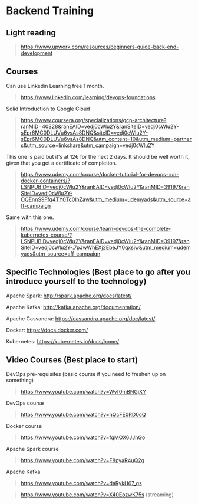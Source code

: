# Backend Training

## Light reading

> https://www.upwork.com/resources/beginners-guide-back-end-development

## Courses

Can use Linkedin Learning free 1 month.

> https://www.linkedin.com/learning/devops-foundations

Solid Introduction to Google Cloud

> https://www.coursera.org/specializations/gcp-architecture?ranMID=40328&ranEAID=vedj0cWlu2Y&ranSiteID=vedj0cWlu2Y-sEpr6MC0DLUVu6vsAs8DNQ&siteID=vedj0cWlu2Y-sEpr6MC0DLUVu6vsAs8DNQ&utm_content=10&utm_medium=partners&utm_source=linkshare&utm_campaign=vedj0cWlu2Y

This one is paid but it's at 12€ for the next 2 days. It should be well worth it, given that you get a certificate of completion. 

> https://www.udemy.com/course/docker-tutorial-for-devops-run-docker-containers/?LSNPUBID=vedj0cWlu2Y&ranEAID=vedj0cWlu2Y&ranMID=39197&ranSiteID=vedj0cWlu2Y-OQEnnS9Ffq4TY0Tc0lhZaw&utm_medium=udemyads&utm_source=aff-campaign

Same with this one.

> https://www.udemy.com/course/learn-devops-the-complete-kubernetes-course/?LSNPUBID=vedj0cWlu2Y&ranEAID=vedj0cWlu2Y&ranMID=39197&ranSiteID=vedj0cWlu2Y-.7pJwWhEXj2EbeJY0qxsiw&utm_medium=udemyads&utm_source=aff-campaign

## Specific Technologies (Best place to go after you introduce yourself to the technology)

Apache Spark:             http://spark.apache.org/docs/latest/

Apache Kafka:             http://kafka.apache.org/documentation/

Apache Cassandra:         https://cassandra.apache.org/doc/latest/

Docker:                   https://docs.docker.com/

Kubernetes:               https://kubernetes.io/docs/home/

## Video Courses (Best place to start)

DevOps pre-requisites (basic course if you need to freshen up on something)

> https://www.youtube.com/watch?v=Wvf0mBNGjXY

DevOps course

> https://www.youtube.com/watch?v=hQcFE0RD0cQ

Docker course

> https://www.youtube.com/watch?v=fqMOX6JJhGo

Apache Spark course

> https://www.youtube.com/watch?v=F8pyaR4uQ2g

Apache Kafka

> https://www.youtube.com/watch?v=daRykH67_qs
  
> https://www.youtube.com/watch?v=X40EozwK75s (streaming)
